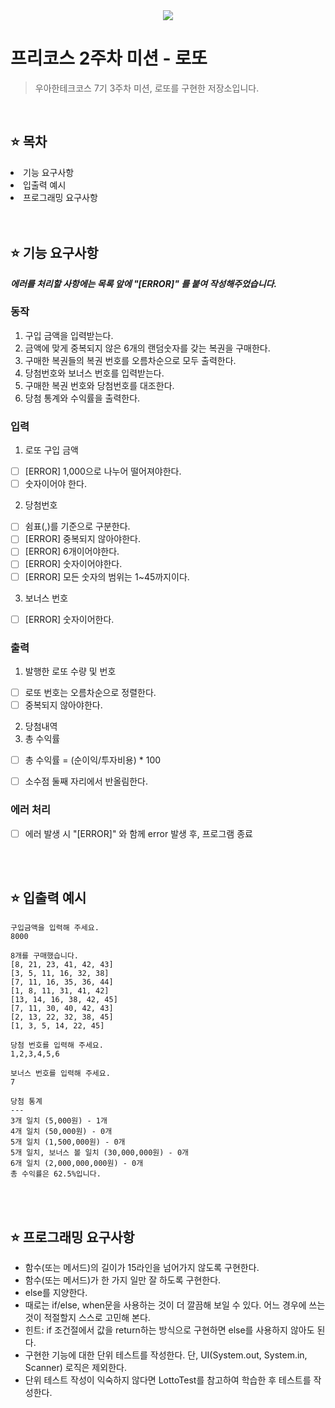 <div align="center">
 <img src="https://github.com/user-attachments/assets/0f505edf-6249-4c8a-9336-28e0a33a6859" />
</div>

# 프리코스 2주차 미션 - 로또
> 우아한테크코스 7기 3주차 미션, 로또를 구현한 저장소입니다.

<br />

## ⭐️ 목차
<li>기능 요구사항</li>
<li>입출력 예시</li>
<li>프로그래밍 요구사항</li>

<br />
<br />

## ⭐️ 기능 요구사항

***에러를 처리할 사항에는 목록 앞에 "[ERROR]" 를 붙여 작성해주었습니다.***

### 동작
1. 구입 금액을 입력받는다.
2. 금액에 맞게 중복되지 않은 6개의 랜덤숫자를 갖는 복권을 구매한다.
3. 구매한 복권들의 복권 번호를 오름차순으로 모두 출력한다.
4. 당첨번호와 보너스 번호를 입력받는다.
5. 구매한 복권 번호와 당첨번호를 대조한다. 
6. 당첨 통계와 수익률을 출력한다. 


### 입력
1. 로또 구입 금액
- [ ] [ERROR] 1,000으로 나누어 떨어져야한다.
- [ ] 숫자이어야 한다.

2. 당첨번호
- [ ] 쉼표(,)를 기준으로 구분한다.
- [ ] [ERROR] 중복되지 않아야한다.
- [ ] [ERROR] 6개이어야한다.
- [ ] [ERROR] 숫자이어야한다.
- [ ] [ERROR] 모든 숫자의 범위는 1~45까지이다.

3. 보너스 번호
- [ ] [ERROR] 숫자이어한다.
      

### 출력
1. 발행한 로또 수량 및 번호
- [ ] 로또 번호는 오름차순으로 정렬한다.
- [ ] 중복되지 않아야한다.

2. 당첨내역
3. 총 수익률
- [ ] 총 수익률 = (순이익/투자비용) * 100
- [ ] 소수점 둘째 자리에서 반올림한다.


### 에러 처리
- [ ] 에러 발생 시 "[ERROR]" 와 함께 error 발생 후, 프로그램 종료

<br />
<br />

## ⭐️ 입출력 예시

```
구입금액을 입력해 주세요.
8000

8개를 구매했습니다.
[8, 21, 23, 41, 42, 43] 
[3, 5, 11, 16, 32, 38] 
[7, 11, 16, 35, 36, 44] 
[1, 8, 11, 31, 41, 42] 
[13, 14, 16, 38, 42, 45] 
[7, 11, 30, 40, 42, 43] 
[2, 13, 22, 32, 38, 45] 
[1, 3, 5, 14, 22, 45]

당첨 번호를 입력해 주세요.
1,2,3,4,5,6

보너스 번호를 입력해 주세요.
7

당첨 통계
---
3개 일치 (5,000원) - 1개
4개 일치 (50,000원) - 0개
5개 일치 (1,500,000원) - 0개
5개 일치, 보너스 볼 일치 (30,000,000원) - 0개
6개 일치 (2,000,000,000원) - 0개
총 수익률은 62.5%입니다.
```


<br />
<br />

## ⭐️ 프로그래밍 요구사항
- 함수(또는 메서드)의 길이가 15라인을 넘어가지 않도록 구현한다.
- 함수(또는 메서드)가 한 가지 일만 잘 하도록 구현한다.
- else를 지양한다.
- 때로는 if/else, when문을 사용하는 것이 더 깔끔해 보일 수 있다. 어느 경우에 쓰는 것이 적절할지 스스로 고민해 본다.
- 힌트: if 조건절에서 값을 return하는 방식으로 구현하면 else를 사용하지 않아도 된다.
- 구현한 기능에 대한 단위 테스트를 작성한다. 단, UI(System.out, System.in, Scanner) 로직은 제외한다.
- 단위 테스트 작성이 익숙하지 않다면 LottoTest를 참고하여 학습한 후 테스트를 작성한다.



